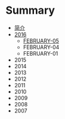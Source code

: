 # Summary

* [简介](README.md)
* [2016](2016.md)
   * [FEBRUARY-05](February-05.md)
   * FEBRUARY-04
   * FEBRUARY-01
* 2015
* 2014
* 2013
* 2012
* 2011
* 2010
* 2009
* 2008
* 2007

